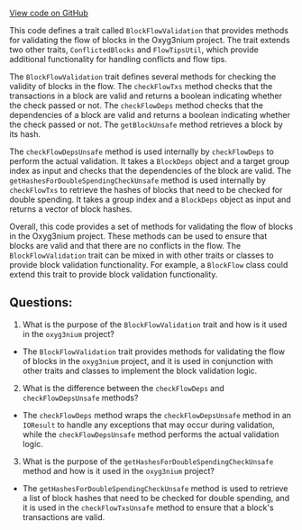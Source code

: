 [View code on GitHub](https://github.com/oxyg3nium/oxyg3nium/flow/src/main/scala/org/oxyg3nium/flow/core/BlockFlowValidation.scala)

This code defines a trait called `BlockFlowValidation` that provides methods for validating the flow of blocks in the Oxyg3nium project. The trait extends two other traits, `ConflictedBlocks` and `FlowTipsUtil`, which provide additional functionality for handling conflicts and flow tips.

The `BlockFlowValidation` trait defines several methods for checking the validity of blocks in the flow. The `checkFlowTxs` method checks that the transactions in a block are valid and returns a boolean indicating whether the check passed or not. The `checkFlowDeps` method checks that the dependencies of a block are valid and returns a boolean indicating whether the check passed or not. The `getBlockUnsafe` method retrieves a block by its hash.

The `checkFlowDepsUnsafe` method is used internally by `checkFlowDeps` to perform the actual validation. It takes a `BlockDeps` object and a target group index as input and checks that the dependencies of the block are valid. The `getHashesForDoubleSpendingCheckUnsafe` method is used internally by `checkFlowTxs` to retrieve the hashes of blocks that need to be checked for double spending. It takes a group index and a `BlockDeps` object as input and returns a vector of block hashes.

Overall, this code provides a set of methods for validating the flow of blocks in the Oxyg3nium project. These methods can be used to ensure that blocks are valid and that there are no conflicts in the flow. The `BlockFlowValidation` trait can be mixed in with other traits or classes to provide block validation functionality. For example, a `BlockFlow` class could extend this trait to provide block validation functionality.
## Questions: 
 1. What is the purpose of the `BlockFlowValidation` trait and how is it used in the `oxyg3nium` project?
- The `BlockFlowValidation` trait provides methods for validating the flow of blocks in the `oxyg3nium` project, and it is used in conjunction with other traits and classes to implement the block validation logic.

2. What is the difference between the `checkFlowDeps` and `checkFlowDepsUnsafe` methods?
- The `checkFlowDeps` method wraps the `checkFlowDepsUnsafe` method in an `IOResult` to handle any exceptions that may occur during validation, while the `checkFlowDepsUnsafe` method performs the actual validation logic.

3. What is the purpose of the `getHashesForDoubleSpendingCheckUnsafe` method and how is it used in the `oxyg3nium` project?
- The `getHashesForDoubleSpendingCheckUnsafe` method is used to retrieve a list of block hashes that need to be checked for double spending, and it is used in the `checkFlowTxsUnsafe` method to ensure that a block's transactions are valid.